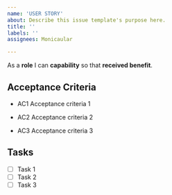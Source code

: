 ```yaml
---
name: 'USER STORY'
about: Describe this issue template's purpose here.
title: ''
labels: ''
assignees: Monicaular

---
```


As a **role** I can **capability** so that **received benefit**.

## Acceptance Criteria

- AC1 Acceptance criteria 1

- AC2 Acceptance criteria 2

- AC3 Acceptance criteria 3

## Tasks

- [ ] Task 1
- [ ] Task 2
- [ ] Task 3
